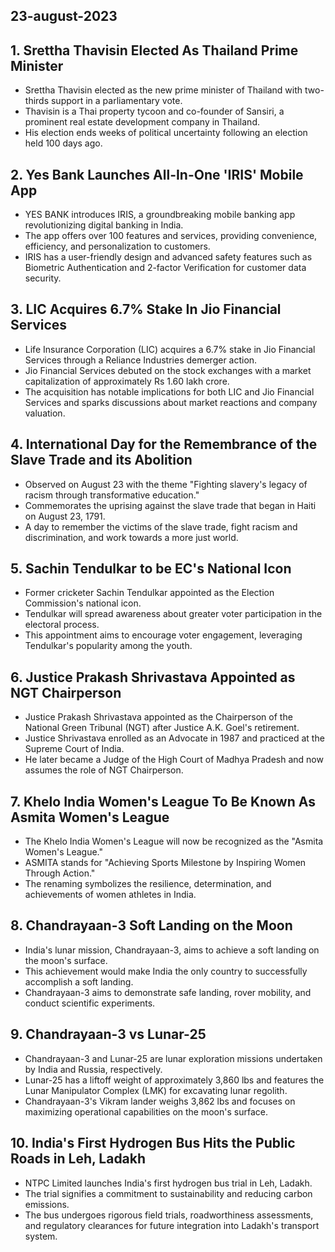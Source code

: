 ## 23-august-2023
## 1. Srettha Thavisin Elected As Thailand Prime Minister

- Srettha Thavisin elected as the new prime minister of Thailand with two-thirds support in a parliamentary vote.
- Thavisin is a Thai property tycoon and co-founder of Sansiri, a prominent real estate development company in Thailand.
- His election ends weeks of political uncertainty following an election held 100 days ago.

## 2. Yes Bank Launches All-In-One 'IRIS' Mobile App

- YES BANK introduces IRIS, a groundbreaking mobile banking app revolutionizing digital banking in India.
- The app offers over 100 features and services, providing convenience, efficiency, and personalization to customers.
- IRIS has a user-friendly design and advanced safety features such as Biometric Authentication and 2-factor Verification for customer data security.

## 3. LIC Acquires 6.7% Stake In Jio Financial Services

- Life Insurance Corporation (LIC) acquires a 6.7% stake in Jio Financial Services through a Reliance Industries demerger action.
- Jio Financial Services debuted on the stock exchanges with a market capitalization of approximately Rs 1.60 lakh crore.
- The acquisition has notable implications for both LIC and Jio Financial Services and sparks discussions about market reactions and company valuation.

## 4. International Day for the Remembrance of the Slave Trade and its Abolition

- Observed on August 23 with the theme "Fighting slavery's legacy of racism through transformative education."
- Commemorates the uprising against the slave trade that began in Haiti on August 23, 1791.
- A day to remember the victims of the slave trade, fight racism and discrimination, and work towards a more just world.

## 5. Sachin Tendulkar to be EC's National Icon

- Former cricketer Sachin Tendulkar appointed as the Election Commission's national icon.
- Tendulkar will spread awareness about greater voter participation in the electoral process.
- This appointment aims to encourage voter engagement, leveraging Tendulkar's popularity among the youth.

## 6. Justice Prakash Shrivastava Appointed as NGT Chairperson

- Justice Prakash Shrivastava appointed as the Chairperson of the National Green Tribunal (NGT) after Justice A.K. Goel's retirement.
- Justice Shrivastava enrolled as an Advocate in 1987 and practiced at the Supreme Court of India.
- He later became a Judge of the High Court of Madhya Pradesh and now assumes the role of NGT Chairperson.

## 7. Khelo India Women's League To Be Known As Asmita Women's League

- The Khelo India Women's League will now be recognized as the "Asmita Women's League."
- ASMITA stands for "Achieving Sports Milestone by Inspiring Women Through Action."
- The renaming symbolizes the resilience, determination, and achievements of women athletes in India.

## 8. Chandrayaan-3 Soft Landing on the Moon

- India's lunar mission, Chandrayaan-3, aims to achieve a soft landing on the moon's surface.
- This achievement would make India the only country to successfully accomplish a soft landing.
- Chandrayaan-3 aims to demonstrate safe landing, rover mobility, and conduct scientific experiments.

## 9. Chandrayaan-3 vs Lunar-25

- Chandrayaan-3 and Lunar-25 are lunar exploration missions undertaken by India and Russia, respectively.
- Lunar-25 has a liftoff weight of approximately 3,860 lbs and features the Lunar Manipulator Complex (LMK) for excavating lunar regolith.
- Chandrayaan-3's Vikram lander weighs 3,862 lbs and focuses on maximizing operational capabilities on the moon's surface.

## 10. India's First Hydrogen Bus Hits the Public Roads in Leh, Ladakh

- NTPC Limited launches India's first hydrogen bus trial in Leh, Ladakh.
- The trial signifies a commitment to sustainability and reducing carbon emissions.
- The bus undergoes rigorous field trials, roadworthiness assessments, and regulatory clearances for future integration into Ladakh's transport system.